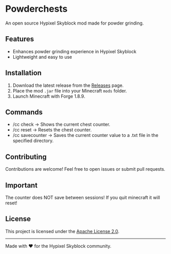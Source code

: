 # Powderchests

An open source Hypixel Skyblock mod made for powder grinding.

## Features

- Enhances powder grinding experience in Hypixel Skyblock
- Lightweight and easy to use

## Installation

1. Download the latest release from the [Releases](#) page.
2. Place the mod `.jar` file into your Minecraft `mods` folder.
3. Launch Minecraft with Forge 1.8.9.

## Commands

- /cc check -> Shows the current chest counter.
- /cc reset -> Resets the chest counter.
- /cc savecounter <directory> -> Saves the current counter value to a .txt file in the specified directory.

## Contributing

Contributions are welcome! Feel free to open issues or submit pull requests.

## Important
The counter does NOT save between sessions! If you quit minecraft it will reset!

## License

This project is licensed under the [Apache License 2.0](LICENSE).

---

Made with ❤️ for the Hypixel Skyblock community.
